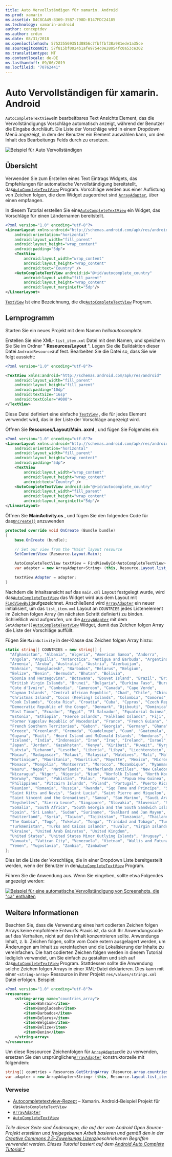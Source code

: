 ```yaml
---
title: Auto Vervollständigen für xamarin. Android
ms.prod: xamarin
ms.assetid: D4C8CA49-8369-35B7-798D-B147FDC24185
ms.technology: xamarin-android
author: conceptdev
ms.author: crdun
ms.date: 08/31/2018
ms.openlocfilehash: 575235569351d0856c7fbffbf38a981ede1a35ce
ms.sourcegitcommit: 57f815bf0024b1afe9754c0e28054fc0a53ce302
ms.translationtype: MT
ms.contentlocale: de-DE
ms.lasthandoff: 09/06/2019
ms.locfileid: "70762441"
---
```

# <a name="auto-complete-for-xamarinandroid"></a>Auto Vervollständigen für xamarin. Android

`AutoCompleteTextView`ein bearbeitbares Text Ansichts Element, das die Vervollständigungs Vorschläge automatisch anzeigt, während der Benutzer die Eingabe durchläuft. Die Liste der Vorschläge wird in einem Dropdown Menü angezeigt, in dem der Benutzer ein Element auswählen kann, um den Inhalt des Bearbeitungs Felds durch zu ersetzen.

![Beispiel für Auto Vervollständigen](images/auto-complete.png)

## <a name="overview"></a>Übersicht

Verwenden Sie zum Erstellen eines Text Eintrags Widgets, das Empfehlungen für automatische Vervollständigung bereitstellt, das[`AutoCompleteTextView`](xref:Android.Widget.AutoCompleteTextView)
Program. Vorschläge werden aus einer Auflistung von Zeichen folgen, die dem Widget zugeordnet sind [`ArrayAdapter`](xref:Android.Widget.ArrayAdapter), über einen empfangen.

In diesem Tutorial erstellen Sie eine[`AutoCompleteTextView`](xref:Android.Widget.AutoCompleteTextView)
ein Widget, das Vorschläge für einen Ländernamen bereitstellt.

```xml
<?xml version="1.0" encoding="utf-8"?>
<LinearLayout xmlns:android="http://schemas.android.com/apk/res/android"
    android:orientation="horizontal"
    android:layout_width="fill_parent"
    android:layout_height="wrap_content"
    android:padding="5dp">
    <TextView
        android:layout_width="wrap_content"
        android:layout_height="wrap_content"
        android:text="Country" />
    <AutoCompleteTextView android:id="@+id/autocomplete_country"
        android:layout_width="fill_parent"
        android:layout_height="wrap_content"
        android:layout_marginLeft="5dp"/>
</LinearLayout>
```

[`TextView`](xref:Android.Widget.TextView) Ist eine Bezeichnung, die die[`AutoCompleteTextView`](xref:Android.Widget.AutoCompleteTextView)
Program.

## <a name="tutorial"></a>Lernprogramm

Starten Sie ein neues Projekt mit dem Namen *helloautocomplete*.

Erstellen Sie eine XML- `list_item.xml` Datei mit dem Namen, und speichern Sie Sie im Ordner " **Resources/Layout** ". Legen Sie die Buildaktion dieser Datei `AndroidResource`auf fest. Bearbeiten Sie die Datei so, dass Sie wie folgt aussieht:

```xml
<?xml version="1.0" encoding="utf-8"?>

<TextView xmlns:android="http://schemas.android.com/apk/res/android"
    android:layout_width="fill_parent"
    android:layout_height="fill_parent"
    android:padding="10dp"
    android:textSize="16sp"
    android:textColor="#000">
</TextView> 
```

Diese Datei definiert eine einfache [`TextView`](xref:Android.Widget.TextView) , die für jedes Element verwendet wird, das in der Liste der Vorschläge angezeigt wird.

Öffnen Sie **Resources/Layout/Main. axml** , und fügen Sie Folgendes ein:

```xml
<?xml version="1.0" encoding="utf-8"?>
<LinearLayout xmlns:android="http://schemas.android.com/apk/res/android"
    android:orientation="horizontal"
    android:layout_width="fill_parent"
    android:layout_height="wrap_content"
    android:padding="5dp">
    <TextView
        android:layout_width="wrap_content"
        android:layout_height="wrap_content"
        android:text="Country" />
    <AutoCompleteTextView android:id="@+id/autocomplete_country"
        android:layout_width="fill_parent"
        android:layout_height="wrap_content"
        android:layout_marginLeft="5dp"/>
</LinearLayout>
```

Öffnen Sie **MainActivity.cs** , und fügen Sie den folgenden Code für das[`OnCreate()`](xref:Android.App.Activity.OnCreate*)
anzuwenden

```csharp
protected override void OnCreate (Bundle bundle)
{
    base.OnCreate (bundle);

    // Set our view from the "Main" layout resource
    SetContentView (Resource.Layout.Main);

    AutoCompleteTextView textView = FindViewById<AutoCompleteTextView> (Resource.Id.autocomplete_country);
    var adapter = new ArrayAdapter<String> (this, Resource.Layout.list_item, COUNTRIES);

    textView.Adapter = adapter;
}
```

Nachdem die Inhaltsansicht auf das `main.xml` Layout festgelegt wurde, wird das[`AutoCompleteTextView`](xref:Android.Widget.AutoCompleteTextView)
das Widget wird aus dem Layout mit [`FindViewById`](xref:Android.App.Activity.FindViewById*)aufgezeichnet. Anschließend wird [`ArrayAdapter`](xref:Android.Widget.ArrayAdapter) ein neuer initialisiert, um das `list_item.xml` Layout an `COUNTRIES` jedes Listenelement im Zeichen folgen Array (im nächsten Schritt definiert) zu binden. Schließlich wird aufgerufen, um die [`ArrayAdapter`](xref:Android.Widget.ArrayAdapter) mit dem `SetAdapter()`[`AutoCompleteTextView`](xref:Android.Widget.AutoCompleteTextView)
Widget, damit das Zeichen folgen Array die Liste der Vorschläge auffüllt.

Fügen Sie `MainActivity` in der-Klasse das Zeichen folgen Array hinzu:

```csharp
static string[] COUNTRIES = new string[] {
  "Afghanistan", "Albania", "Algeria", "American Samoa", "Andorra",
  "Angola", "Anguilla", "Antarctica", "Antigua and Barbuda", "Argentina",
  "Armenia", "Aruba", "Australia", "Austria", "Azerbaijan",
  "Bahrain", "Bangladesh", "Barbados", "Belarus", "Belgium",
  "Belize", "Benin", "Bermuda", "Bhutan", "Bolivia",
  "Bosnia and Herzegovina", "Botswana", "Bouvet Island", "Brazil", "British Indian Ocean Territory",
  "British Virgin Islands", "Brunei", "Bulgaria", "Burkina Faso", "Burundi",
  "Cote d'Ivoire", "Cambodia", "Cameroon", "Canada", "Cape Verde",
  "Cayman Islands", "Central African Republic", "Chad", "Chile", "China",
  "Christmas Island", "Cocos (Keeling) Islands", "Colombia", "Comoros", "Congo",
  "Cook Islands", "Costa Rica", "Croatia", "Cuba", "Cyprus", "Czech Republic",
  "Democratic Republic of the Congo", "Denmark", "Djibouti", "Dominica", "Dominican Republic",
  "East Timor", "Ecuador", "Egypt", "El Salvador", "Equatorial Guinea", "Eritrea",
  "Estonia", "Ethiopia", "Faeroe Islands", "Falkland Islands", "Fiji", "Finland",
  "Former Yugoslav Republic of Macedonia", "France", "French Guiana", "French Polynesia",
  "French Southern Territories", "Gabon", "Georgia", "Germany", "Ghana", "Gibraltar",
  "Greece", "Greenland", "Grenada", "Guadeloupe", "Guam", "Guatemala", "Guinea", "Guinea-Bissau",
  "Guyana", "Haiti", "Heard Island and McDonald Islands", "Honduras", "Hong Kong", "Hungary",
  "Iceland", "India", "Indonesia", "Iran", "Iraq", "Ireland", "Israel", "Italy", "Jamaica",
  "Japan", "Jordan", "Kazakhstan", "Kenya", "Kiribati", "Kuwait", "Kyrgyzstan", "Laos",
  "Latvia", "Lebanon", "Lesotho", "Liberia", "Libya", "Liechtenstein", "Lithuania", "Luxembourg",
  "Macau", "Madagascar", "Malawi", "Malaysia", "Maldives", "Mali", "Malta", "Marshall Islands",
  "Martinique", "Mauritania", "Mauritius", "Mayotte", "Mexico", "Micronesia", "Moldova",
  "Monaco", "Mongolia", "Montserrat", "Morocco", "Mozambique", "Myanmar", "Namibia",
  "Nauru", "Nepal", "Netherlands", "Netherlands Antilles", "New Caledonia", "New Zealand",
  "Nicaragua", "Niger", "Nigeria", "Niue", "Norfolk Island", "North Korea", "Northern Marianas",
  "Norway", "Oman", "Pakistan", "Palau", "Panama", "Papua New Guinea", "Paraguay", "Peru",
  "Philippines", "Pitcairn Islands", "Poland", "Portugal", "Puerto Rico", "Qatar",
  "Reunion", "Romania", "Russia", "Rwanda", "Sqo Tome and Principe", "Saint Helena",
  "Saint Kitts and Nevis", "Saint Lucia", "Saint Pierre and Miquelon",
  "Saint Vincent and the Grenadines", "Samoa", "San Marino", "Saudi Arabia", "Senegal",
  "Seychelles", "Sierra Leone", "Singapore", "Slovakia", "Slovenia", "Solomon Islands",
  "Somalia", "South Africa", "South Georgia and the South Sandwich Islands", "South Korea",
  "Spain", "Sri Lanka", "Sudan", "Suriname", "Svalbard and Jan Mayen", "Swaziland", "Sweden",
  "Switzerland", "Syria", "Taiwan", "Tajikistan", "Tanzania", "Thailand", "The Bahamas",
  "The Gambia", "Togo", "Tokelau", "Tonga", "Trinidad and Tobago", "Tunisia", "Turkey",
  "Turkmenistan", "Turks and Caicos Islands", "Tuvalu", "Virgin Islands", "Uganda",
  "Ukraine", "United Arab Emirates", "United Kingdom",
  "United States", "United States Minor Outlying Islands", "Uruguay", "Uzbekistan",
  "Vanuatu", "Vatican City", "Venezuela", "Vietnam", "Wallis and Futuna", "Western Sahara",
  "Yemen", "Yugoslavia", "Zambia", "Zimbabwe"
};
```

Dies ist die Liste der Vorschläge, die in einer Dropdown Liste bereitgestellt werden, wenn der Benutzer in den[`AutoCompleteTextView`](xref:Android.Widget.AutoCompleteTextView)
Program.

Führen Sie die Anwendung aus. Wenn Sie eingeben, sollte etwa Folgendes angezeigt werden:

[![Beispiel für eine automatische Vervollständigung von Screenshots, die "ca" enthalten](auto-complete-images/helloautocomplete.png)](auto-complete-images/helloautocomplete.png#lightbox)

## <a name="more-information"></a>Weitere Informationen

Beachten Sie, dass die Verwendung eines hart codierten Zeichen folgen Arrays keine empfohlene Entwurfs Praxis ist, da sich Ihr Anwendungscode auf das Verhalten, nicht auf den Inhalt konzentrieren sollte. Anwendungs Inhalt, z. b. Zeichen folgen, sollte vom Code extern ausgelagert werden, um Änderungen am Inhalt zu vereinfachen und die Lokalisierung der Inhalte zu vereinfachen. Die hart codierten Zeichen folgen werden in diesem Tutorial lediglich verwendet, um Sie einfach zu gestalten und sich auf das[`AutoCompleteTextView`](xref:Android.Widget.AutoCompleteTextView)
Program. Stattdessen sollte die Anwendung solche Zeichen folgen Arrays in einer XML-Datei deklarieren. Dies kann mit einer `<string-array>` Ressource in ihrer Projekt `res/values/strings.xml` Datei erfolgen. Beispiel:

```xml
<?xml version="1.0" encoding="utf-8"?>
<resources>
    <string-array name="countries_array">
        <item>Bahrain</item>
        <item>Bangladesh</item>
        <item>Barbados</item>
        <item>Belarus</item>
        <item>Belgium</item>
        <item>Belize</item>
        <item>Benin</item>
    </string-array>
</resources>
```

Um diese Ressourcen Zeichenfolgen für [`ArrayAdapter`](xref:Android.Widget.ArrayAdapter)die zu verwenden, ersetzen Sie den ursprünglichen[`ArrayAdapter`](xref:Android.Widget.ArrayAdapter)
konstruktorzeile mit folgendem:

```csharp
string[] countries = Resources.GetStringArray (Resource.array.countries_array);
var adapter = new ArrayAdapter<String> (this, Resource.layout.list_item, countries);
```

### <a name="references"></a>Verweise

- [Autocompletetextview-Rezept](https://github.com/xamarin/recipes/tree/master/Recipes/android/controls/autocomplete_text_view/add_an_autocomplete_text_input) &ndash; Xamarin. Android-Beispiel Projekt für das`AutoCompleteTextView`
- [`ArrayAdapter`](xref:Android.Widget.ArrayAdapter)
- [`AutoCompleteTextView`](xref:Android.Widget.AutoCompleteTextView)

_Teile dieser Seite sind Änderungen, die auf der vom Android Open Source-Projekt erstellten und freigegebenen Arbeit basieren und gemäß den in der [Creative Commons 2,5-Zuweisungs Lizenz](http://creativecommons.org/licenses/by/2.5/)beschriebenen Begriffen verwendet werden. Dieses Tutorial basiert auf dem [Android Auto Complete Tutorial *](https://developer.android.com/resources/tutorials/views/hello-autocomplete.html)._

